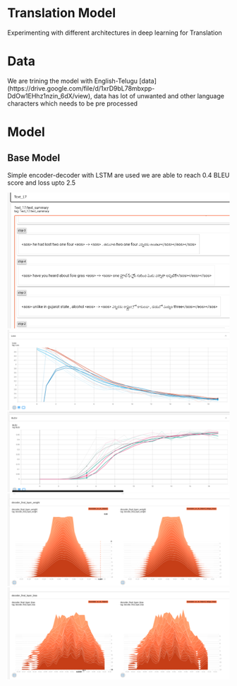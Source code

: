 # Translation Model
Experimenting with different architectures in deep learning for Translation

# Data
<p> We are trining the model with English-Telugu [data](https://drive.google.com/file/d/1xrD9bL78mbxpp-DdOw1EHhz1nzin_6dX/view), data has lot of unwanted and other language characters which needs to be pre processed</p>

# Model
## Base Model
 <p>Simple encoder-decoder with LSTM are used we are able to reach 0.4 BLEU score and loss upto 2.5 </p>

![Sample Text](images/sample_training_text.png)
![Loss](images/loss.png)
![Score](images/BLEU%20score.png)
![Weights](images/weights.png)
![Bias](images/Bias.png)